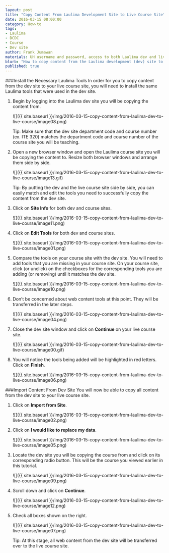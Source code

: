 ```yaml
---
layout: post
title: "Copy Content From Laulima Development Site to Live Course Site"
date: 2016-03-15 08:00:00
category: How-to
tags:
- Laulima
- DCDC
- Course
- Dev site
author: Frank Jumawan
materials: UH username and password, access to both Laulima dev and live course sites
blurb: "How to copy content from the Laulima development (dev) site to your current live course site."
published: true
---
```


###Install the Necessary Laulima Tools
In order for you to copy content from the dev site to your live course site, you will need to install the same Laulima tools that were used in the dev site.

1. Begin by logging into the Laulima dev site you will be copying the content from.

    ![]({{ site.baseurl }}/img/2016-03-15-copy-content-from-laulima-dev-to-live-course/image08.png)

    Tip:  Make sure that the dev site department code and course number (ex. ITE 320) matches the department code and course number of the course site you will be teaching.


2. Open a new browser window and open the Laulima course site you will be copying the content to. Resize both browser windows and arrange them side by side.

    ![]({{ site.baseurl }}/img/2016-03-15-copy-content-from-laulima-dev-to-live-course/image13.gif)

    Tip: By putting the dev and the live course site side by side, you can easily match and edit the tools you need to successfully copy the content from the dev site.

3. Click on **Site Info** for both dev and course sites.

    ![]({{ site.baseurl }}/img/2016-03-15-copy-content-from-laulima-dev-to-live-course/image11.png)

4. Click on **Edit Tools** for both dev and course sites.

    ![]({{ site.baseurl }}/img/2016-03-15-copy-content-from-laulima-dev-to-live-course/image01.png)

5. Compare the tools on your course site with the dev site. You will need to add tools that you are missing in your course site. On your course site, click (or unclick) on the checkboxes for the corresponding tools you are adding (or removing) until it matches the dev site.

    ![]({{ site.baseurl }}/img/2016-03-15-copy-content-from-laulima-dev-to-live-course/image10.png)

6. Don’t be concerned about web content tools at this point. They will be transferred in the later steps.

    ![]({{ site.baseurl }}/img/2016-03-15-copy-content-from-laulima-dev-to-live-course/image04.png)

7. Close the dev site window and click on **Continue** on your live course site.

    ![]({{ site.baseurl }}/img/2016-03-15-copy-content-from-laulima-dev-to-live-course/image00.gif)

8. You will notice the tools being added will be highlighted in red letters. Click on **Finish**.

    ![]({{ site.baseurl }}/img/2016-03-15-copy-content-from-laulima-dev-to-live-course/image06.png)

###Import Content From Dev Site
You will now be able to copy all content from the dev site to your live course site.

1. Click on **Import from Site**.

    ![]({{ site.baseurl }}/img/2016-03-15-copy-content-from-laulima-dev-to-live-course/image02.png)

2. Click on **I would like to replace my data**.

    ![]({{ site.baseurl }}/img/2016-03-15-copy-content-from-laulima-dev-to-live-course/image05.png)

3. Locate the dev site you will be copying the course from and click on its corresponding radio button. This will be the course you viewed earlier in this tutorial.

    ![]({{ site.baseurl }}/img/2016-03-15-copy-content-from-laulima-dev-to-live-course/image09.png)

4. Scroll down and click on **Continue**.

    ![]({{ site.baseurl }}/img/2016-03-15-copy-content-from-laulima-dev-to-live-course/image12.png)

5. Check all boxes shown on the right.

    ![]({{ site.baseurl }}/img/2016-03-15-copy-content-from-laulima-dev-to-live-course/image07.png)

    Tip: At this stage, all web content from the dev site will be transferred over to the live course site.
